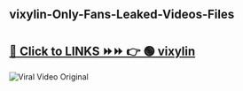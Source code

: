 
 ## vixylin-Only-Fans-Leaked-Videos-Files

# <h2><a href="https://mediaupload.pro?vixylin">🔗 Click to LINKS ⏩⏩ 👉 🟢 vixylin </a></h2>

<a href="https://mediaupload.pro?vixylin" rel="nofollow" data-target="animated-image.originalLink"><img src="https://i.ibb.co.com/xMMVF88/686577567.gif" alt="Viral Video Original" style="max-width: 100%; display: inline-block;" data-target="animated-image.originalImage"></a>